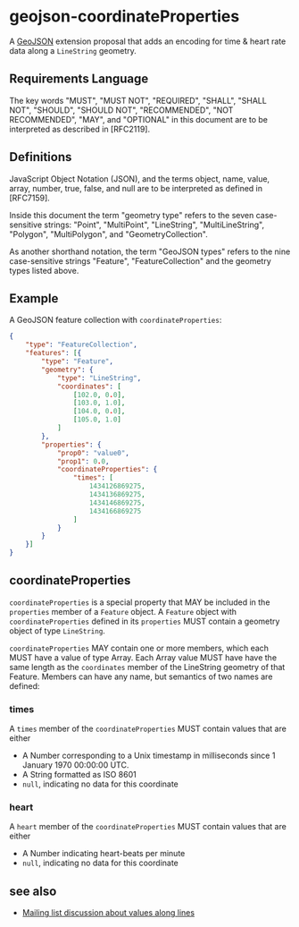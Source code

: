 # geojson-coordinateProperties

A [GeoJSON](http://geojson.org/) extension proposal that adds an encoding
for time & heart rate data along a `LineString` geometry.

## Requirements Language

The key words "MUST", "MUST NOT", "REQUIRED", "SHALL", "SHALL NOT", "SHOULD", "SHOULD NOT", "RECOMMENDED", "NOT RECOMMENDED", "MAY", and "OPTIONAL" in this document are to be interpreted as described in [RFC2119].

## Definitions

JavaScript Object Notation (JSON), and the terms object, name, value, array, number, true, false, and null are to be interpreted as defined in [RFC7159].

Inside this document the term "geometry type" refers to the seven case-sensitive strings: "Point", "MultiPoint", "LineString", "MultiLineString", "Polygon", "MultiPolygon", and "GeometryCollection".

As another shorthand notation, the term "GeoJSON types" refers to the nine case-sensitive strings "Feature", "FeatureCollection" and the geometry types listed above.

## Example

A GeoJSON feature collection with `coordinateProperties`:

```json
{
    "type": "FeatureCollection",
    "features": [{
        "type": "Feature",
        "geometry": {
            "type": "LineString",
            "coordinates": [
                [102.0, 0.0],
                [103.0, 1.0],
                [104.0, 0.0],
                [105.0, 1.0]
            ]
        },
        "properties": {
            "prop0": "value0",
            "prop1": 0.0,
            "coordinateProperties": {
                "times": [
                    1434126869275,
                    1434136869275,
                    1434146869275,
                    1434166869275
                ]
            }
        }
    }]
}
```

## coordinateProperties

`coordinateProperties` is a special property that MAY be included in the `properties`
member of a `Feature` object. A `Feature` object with `coordinateProperties` defined
in its `properties` MUST contain a geometry object of type `LineString`.

`coordinateProperties` MAY contain one or more members, which each MUST have a value
of type Array. Each Array value MUST have have the same length
as the `coordinates` member of the LineString geometry of that Feature.
Members can have any name, but semantics of two names are defined:

### times

A `times` member of the `coordinateProperties` MUST contain values that are either

* A Number corresponding to a Unix timestamp in milliseconds since 1 January 1970 00:00:00 UTC.
* A String formatted as ISO 8601
* `null`, indicating no data for this coordinate

### heart

A `heart` member of the `coordinateProperties` MUST contain values that are either

* A Number indicating heart-beats per minute
* `null`, indicating no data for this coordinate

## see also

* [Mailing list discussion about values along lines](http://lists.geojson.org/htdig.cgi/geojson-geojson.org/2013-August/thread.html#3660)
